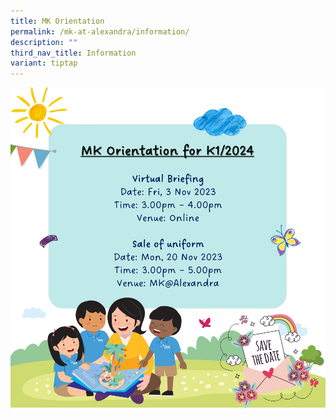 ```yaml
---
title: MK Orientation
permalink: /mk-at-alexandra/information/
description: ""
third_nav_title: Information
variant: tiptap
---
```

![](/images/MK/mk%20orientation%20k1%202024.png)